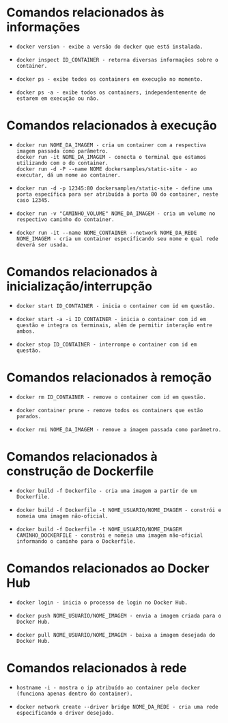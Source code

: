 #    Comandos relacionados às informações
*     docker version - exibe a versão do docker que está instalada.
*     docker inspect ID_CONTAINER - retorna diversas informações sobre o container.
*     docker ps - exibe todos os containers em execução no momento.
*     docker ps -a - exibe todos os containers, independentemente de estarem em execução ou não.

#    Comandos relacionados à execução
*     docker run NOME_DA_IMAGEM - cria um container com a respectiva imagem passada como parâmetro.
      docker run -it NOME_DA_IMAGEM - conecta o terminal que estamos utilizando com o do container.
      docker run -d -P --name NOME dockersamples/static-site - ao executar, dá um nome ao container.
*     docker run -d -p 12345:80 dockersamples/static-site - define uma porta específica para ser atribuída à porta 80 do container, neste caso 12345.
*     docker run -v "CAMINHO_VOLUME" NOME_DA_IMAGEM - cria um volume no respectivo caminho do container.
*     docker run -it --name NOME_CONTAINER --network NOME_DA_REDE NOME_IMAGEM - cria um container especificando seu nome e qual rede deverá ser usada.

#    Comandos relacionados à inicialização/interrupção
*     docker start ID_CONTAINER - inicia o container com id em questão.
*     docker start -a -i ID_CONTAINER - inicia o container com id em questão e integra os terminais, além de permitir interação entre ambos.
*     docker stop ID_CONTAINER - interrompe o container com id em questão.

#    Comandos relacionados à remoção
*     docker rm ID_CONTAINER - remove o container com id em questão.
*     docker container prune - remove todos os containers que estão parados.
*     docker rmi NOME_DA_IMAGEM - remove a imagem passada como parâmetro.

#    Comandos relacionados à construção de Dockerfile
*     docker build -f Dockerfile - cria uma imagem a partir de um Dockerfile.
*     docker build -f Dockerfile -t NOME_USUARIO/NOME_IMAGEM - constrói e nomeia uma imagem não-oficial.
*     docker build -f Dockerfile -t NOME_USUARIO/NOME_IMAGEM CAMINHO_DOCKERFILE - constrói e nomeia uma imagem não-oficial informando o caminho para o Dockerfile.

#    Comandos relacionados ao Docker Hub
*     docker login - inicia o processo de login no Docker Hub.
*     docker push NOME_USUARIO/NOME_IMAGEM - envia a imagem criada para o Docker Hub.
*     docker pull NOME_USUARIO/NOME_IMAGEM - baixa a imagem desejada do Docker Hub.

#    Comandos relacionados à rede
*     hostname -i - mostra o ip atribuído ao container pelo docker (funciona apenas dentro do container).
*     docker network create --driver bridge NOME_DA_REDE - cria uma rede especificando o driver desejado.
